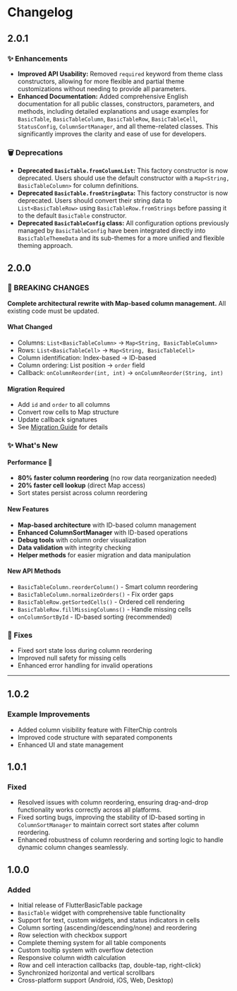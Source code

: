 # Changelog

## 2.0.1

### ✨ Enhancements

- **Improved API Usability:** Removed `required` keyword from theme class constructors, allowing for more flexible and partial theme customizations without needing to provide all parameters.
- **Enhanced Documentation:** Added comprehensive English documentation for all public classes, constructors, parameters, and methods, including detailed explanations and usage examples for `BasicTable`, `BasicTableColumn`, `BasicTableRow`, `BasicTableCell`, `StatusConfig`, `ColumnSortManager`, and all theme-related classes. This significantly improves the clarity and ease of use for developers.

### 🗑️ Deprecations

- **Deprecated `BasicTable.fromColumnList`:** This factory constructor is now deprecated. Users should use the default constructor with a `Map<String, BasicTableColumn>` for column definitions.
- **Deprecated `BasicTable.fromStringData`:** This factory constructor is now deprecated. Users should convert their string data to `List<BasicTableRow>` using `BasicTableRow.fromStrings` before passing it to the default `BasicTable` constructor.
- **Deprecated `BasicTableConfig` class:** All configuration options previously managed by `BasicTableConfig` have been integrated directly into `BasicTableThemeData` and its sub-themes for a more unified and flexible theming approach.

## 2.0.0

### 🚨 BREAKING CHANGES

**Complete architectural rewrite with Map-based column management.** All existing code must be updated.

#### What Changed
- Columns: `List<BasicTableColumn>` → `Map<String, BasicTableColumn>`
- Rows: `List<BasicTableCell>` → `Map<String, BasicTableCell>`
- Column identification: Index-based → ID-based
- Column ordering: List position → `order` field
- Callback: `onColumnReorder(int, int)` → `onColumnReorder(String, int)`

#### Migration Required
- Add `id` and `order` to all columns
- Convert row cells to Map structure
- Update callback signatures
- See [Migration Guide](MIGRATION.md) for details

### ✨ What's New

#### Performance 🚀
- **80% faster column reordering** (no row data reorganization needed)
- **20% faster cell lookup** (direct Map access)
- Sort states persist across column reordering

#### New Features
- **Map-based architecture** with ID-based column management
- **Enhanced ColumnSortManager** with ID-based operations
- **Debug tools** with column order visualization
- **Data validation** with integrity checking
- **Helper methods** for easier migration and data manipulation

#### New API Methods
- `BasicTableColumn.reorderColumn()` - Smart column reordering
- `BasicTableColumn.normalizeOrders()` - Fix order gaps
- `BasicTableRow.getSortedCells()` - Ordered cell rendering
- `BasicTableRow.fillMissingColumns()` - Handle missing cells
- `onColumnSortById` - ID-based sorting (recommended)

### 🐛 Fixes
- Fixed sort state loss during column reordering
- Improved null safety for missing cells
- Enhanced error handling for invalid operations

---

## 1.0.2

### Example Improvements
- Added column visibility feature with FilterChip controls
- Improved code structure with separated components
- Enhanced UI and state management

## 1.0.1

### Fixed
- Resolved issues with column reordering, ensuring drag-and-drop functionality works correctly across all platforms.
- Fixed sorting bugs, improving the stability of ID-based sorting in `ColumnSortManager` to maintain correct sort states after column reordering.
- Enhanced robustness of column reordering and sorting logic to handle dynamic column changes seamlessly.

## 1.0.0

### Added
- Initial release of FlutterBasicTable package
- `BasicTable` widget with comprehensive table functionality
- Support for text, custom widgets, and status indicators in cells
- Column sorting (ascending/descending/none) and reordering
- Row selection with checkbox support
- Complete theming system for all table components
- Custom tooltip system with overflow detection
- Responsive column width calculation
- Row and cell interaction callbacks (tap, double-tap, right-click)
- Synchronized horizontal and vertical scrollbars
- Cross-platform support (Android, iOS, Web, Desktop)